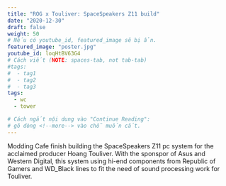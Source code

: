 ```yaml
---
title: "ROG x Touliver: SpaceSpeakers Z11 build"
date: "2020-12-30"
draft: false
weight: 50
# Nếu có youtube_id, featured_image sẽ bị ẩn.
featured_image: "poster.jpg"
youtube_id: loqHtBV63G4
# Cách viết (NOTE: spaces-tab, not tab-tab)
#tags:
#  - tag1
#  - tag2
#  - tag3
tags:
  - wc
  - tower

# Cách ngắt nội dung vào "Continue Reading":
# gõ dòng <!--more--> vào chỗ muốn cắt.
---
```


Modding Cafe finish building the SpaceSpeakers Z11 pc system for the acclaimed producer Hoang Touliver. With the sponspor of Asus and Western Digital, this system using hi-end components from Republic of Gamers and WD_Black lines to fit the need of sound processing work for Touliver.
